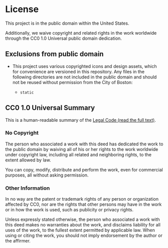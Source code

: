# License

This project is in the public domain within the United States.

Additionally, we waive copyright and related rights in the work worldwide through the CC0 1.0 Universal public domain dedication.

## Exclusions from public domain

- This project uses various copyrighted icons and design assets, which for convenience are versioned in this repository. Any files in the following directories are not included in the public domain and should not be reused without permission from the City of Boston:

  * `static`

## CC0 1.0 Universal Summary

This is a human-readable summary of the [Legal Code (read the full text)](https://creativecommons.org/publicdomain/zero/1.0/legalcode).

### No Copyright

The person who associated a work with this deed has dedicated the work to the public domain by waiving all of his or her rights to the work worldwide under copyright law, including all related and neighboring rights, to the extent allowed by law.

You can copy, modify, distribute and perform the work, even for commercial purposes, all without asking permission.

### Other Information

In no way are the patent or trademark rights of any person or organization affected by CC0, nor are the rights that other persons may have in the work or in how the work is used, such as publicity or privacy rights.

Unless expressly stated otherwise, the person who associated a work with this deed makes no warranties about the work, and disclaims liability for all uses of the work, to the fullest extent permitted by applicable law. When using or citing the work, you should not imply endorsement by the author or the affirmer.
